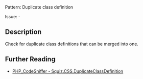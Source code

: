 Pattern: Duplicate class definition

Issue: -

## Description

Check for duplicate class definitions that can be merged into one.

## Further Reading

* [PHP_CodeSniffer - Squiz.CSS.DuplicateClassDefinition](https://github.com/PHPCSStandards/PHP_CodeSniffer/blob/master/src/Standards/Squiz/Sniffs/CSS/DuplicateClassDefinitionSniff.php)
